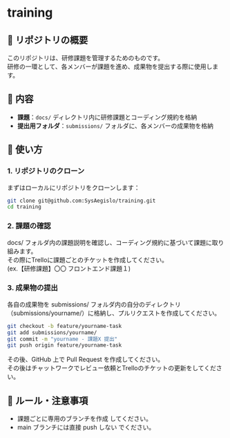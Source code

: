 # training

## 📌 リポジトリの概要
このリポジトリは、研修課題を管理するためのものです。<br>
研修の一環として、各メンバーが課題を進め、成果物を提出する際に使用します。


## 📖 内容
- **課題**：`docs/` ディレクトリ内に研修課題とコーディング規約を格納
- **提出用フォルダ**：`submissions/` フォルダに、各メンバーの成果物を格納


## 🚀 使い方
### 1. リポジトリのクローン
まずはローカルにリポジトリをクローンします：
```bash
git clone git@github.com:SysAegislo/training.git
cd training
```
### 2. 課題の確認
docs/ フォルダ内の課題説明を確認し、コーディング規約に基づいて課題に取り組みます。<br>
その際にTrelloに課題ごとのチケットを作成してください。<br>
(ex.【研修課題】〇〇 フロントエンド課題１)

### 3. 成果物の提出
各自の成果物を submissions/ フォルダ内の自分のディレクトリ（submissions/yourname/）に格納し、プルリクエストを作成してください。

```bash
git checkout -b feature/yourname-task
git add submissions/yourname/
git commit -m "yourname - 課題X 提出"
git push origin feature/yourname-task
```
その後、GitHub 上で Pull Request を作成してください。<br>
その後はチャットワークでレビュー依頼とTrelloのチケットの更新をしてください。<br>

## 📌 ルール・注意事項
- 課題ごとに専用のブランチを作成 してください。
- main ブランチには直接 push しない でください。
